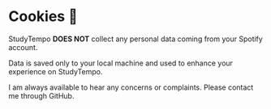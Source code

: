 # Cookies 🍪
StudyTempo **DOES NOT** collect any personal data coming from your Spotify account.

Data is saved only to your local machine and used to enhance your experience on StudyTempo.

I am always available to hear any concerns or complaints. Please contact me through GitHub.
